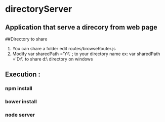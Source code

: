 # directoryServer

## Application that serve a direcory from web page


##Directory to share 
1. You can share a folder edit routes/browseRouter.js
2. Modify var sharedPath ='Y:\\' ;  to  your directory name 
ex: 
    var sharedPath ='D:\\' to share d:\ directory on windows 

## Execution :
 ### npm install 
 ### bower install
 ### node server
 
 
